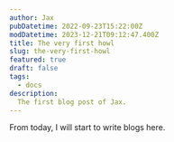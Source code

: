 ```yaml
---
author: Jax
pubDatetime: 2022-09-23T15:22:00Z
modDatetime: 2023-12-21T09:12:47.400Z
title: The very first howl
slug: the-very-first-howl
featured: true
draft: false
tags:
  - docs
description:
  The first blog post of Jax.
---
```


From today, I will start to write blogs here.